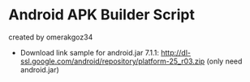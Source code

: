 # Android APK Builder Script
created by omerakgoz34

* Download link sample for android.jar 7.1.1: http://dl-ssl.google.com/android/repository/platform-25_r03.zip
(only need android.jar)
